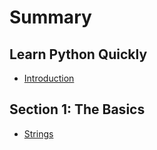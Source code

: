 # Summary

## Learn Python Quickly

* [Introduction](README.md)

## Section 1: The Basics

* [Strings](section-1-the-basics/strings.md)



